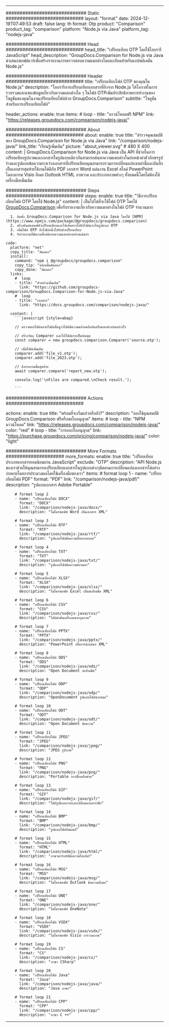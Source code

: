 
---
############################# Static ############################
layout: "format"
date:  2024-12-19T07:49:53
draft: false
lang: th
format: Otp
product: "Comparison"
product_tag: "comparison"
platform: "Node.js via Java"
platform_tag: "nodejs-java"

############################# Head ############################
head_title: "เปรียบเทียบ OTP โดยใช้ไลบรารี JavaScript"
head_description: "GroupDocs.Comparison for Node.js via Java นำเสนอซอฟต์แวร์เพื่อสร้างรายงานการตรวจสอบความแตกต่างโดยละเอียดสำหรับแอปพลิเคชัน Node.js"

############################# Header ############################
title: "เปรียบเทียบไฟล์ OTP ของคุณใน Node.js" 
description: "ไลบรารีการเปรียบเทียบเอกสารที่อิงจาก Node.js ให้โอกาสในการรวบรวมและแสดงข้อมูลเกี่ยวกับความแตกต่างใด ๆ ในไฟล์ OTPเพิ่มประสิทธิภาพการทำงานของโซลูชันของคุณในงานเปรียบเทียบไฟล์ด้วย GroupDocs.Comparison"
subtitle: "โซลูชันสำหรับการเปรียบเทียบไฟล์" 

header_actions:
  enable: true
  items:
    #  loop
    - title: "ดาวน์โหลดฟรี NPM"
      link: "https://releases.groupdocs.com/comparison/nodejs-java/"
      
############################# About ############################
about:
    enable: true
    title: "สำรวจคุณสมบัติของ GroupDocs.Comparison for Node.js via Java"
    link: "/comparison/nodejs-java/"
    link_title: "เรียนรู้เพิ่มเติม"
    picture: "about_viewer.svg" # 480 X 400
    content: |
       GroupDocs.Comparison for Node.js via Java เป็น API ที่ช่วยในการเปรียบเทียบรูปภาพและเอกสารในรูปแบบเดียวกันสามารถค้นหาความแตกต่างในย่อหน้าคำตัวอักษรรูปร่างและรูปแบบข้อความระหว่างเอกสารที่เปรียบเทียบคุณสามารถรวมการเปลี่ยนแปลงเหล่านี้และบันทึกเป็นเอกสารสุดท้ายใช้งานได้ดีกับ PDF เอกสาร Word แผ่นงาน Excel สไลด์ PowerPoint ไดอะแกรม Visio อีเมล Outlook HTML ภาพวาด และประเภทภาพต่างๆ ทั้งหมดนี้โดยไม่ต้องใช้เครื่องมือเพิ่มเติม

############################# Steps ############################
steps:
    enable: true
    title: "วิธีการเปรียบเทียบไฟล์ OTP โดยใช้ Node.js"
    content: |
      เป็นไปได้ที่จะใช้ไฟล์ OTP โดยใช้ [GroupDocs.Comparison](https://products.groupdocs.com/comparison/nodejs-java/) เพื่อรับรายงานเกี่ยวกับความแตกต่างในไฟล์ OTP จำนวนมาก
      
      1. ติดตั้ง GroupDocs.Comparison for Node.js via Java โดยใช้ [NPM](https://www.npmjs.com/package/@groupdocs/groupdocs.comparison)
      2. สร้างอินสแตนซ์ตัวเปรียบเทียบและให้เส้นทางไปยังไฟล์แรกในรูปแบบ OTP
      3. เพิ่มไฟล์ OTP อีกไฟล์หนึ่งไปยังตัวเปรียบเทียบ
      4. รับรายงานที่ชัดเจนซึ่งอธิบายความแตกต่างอย่างแม่นยำ
   
    code:
      platform: "net"
      copy_title: "คัดลอก"
      install:
        command: "npm i @groupdocs/groupdocs.comparison"
        copy_tip: "คลิกเพื่อคัดลอก"
        copy_done: "คัดลอก"
      links:
        #  loop
        - title: "ตัวอย่างเพิ่มเติม"
          link: "https://github.com/groupdocs-comparison/GroupDocs.Comparison-for-Node.js-via-Java"
        #  loop
        - title: "เอกสาร"
          link: "https://docs.groupdocs.com/comparison/nodejs-java/"
          
      content: |
        ```javascript {style=abap}

        // ตรวจสอบไฟล์หลายไฟล์เพื่อดูว่าไฟล์มีความคล้ายคลึงกันหรือแตกต่างกันอย่างไร

        // สร้างวัตถุ Comparer และให้ไฟล์แรกเป็นอินพุต
        const comparer = new groupdocs.comparison.Comparer('source.otp');

        // เพิ่มไฟล์เพิ่มเติม
        comparer.add('file_v1.otp');
        comparer.add('file_2023.otp');

        // ดึงรายงานขั้นสุดท้าย
        await comparer.compare('report_new.otp');

        console.log('\nFiles are compared.\nCheck result.');

        ```            

############################# Actions ############################

actions:
  enable: true
  title: "พร้อมที่จะเริ่มแล้วหรือยัง?"
  description: "ลองใช้คุณสมบัติ GroupDocs.Comparison ฟรีหรือขอใบอนุญาต"
  items:
    #  loop
    - title: "NPM ดาวน์โหลด"
      link: "https://releases.groupdocs.com/comparison/nodejs-java/"
      color: "red"
        #  loop
    - title: "การออกใบอนุญาต"
      link: "https://purchase.groupdocs.com/pricing/comparison/nodejs-java/"
      color: "light"


############################# More Formats #####################
more_formats:
    enable: true
    title: "เปรียบเทียบประเภทเอกสารยอดนิยมผ่าน JavaScript"
    exclude: "OTP"
    description: "API Node.js ของเราช่วยให้คุณสามารถเปรียบเทียบเอกสารในรูปแบบต่างๆติดตามการเปลี่ยนแปลงเอกสารได้อย่างง่ายดายโดยการประมวลผลโดยใช้เครื่องมือของเรา"
    items: 
        # format loop 1
        - name: "เปรียบเทียบไฟล์ PDF"
          format: "PDF"
          link: "/comparison/nodejs-java/pdf/"
          description: "รูปแบบเอกสาร Adobe Portable"

        # format loop 2
        - name: "เปรียบเทียบไฟล์ DOCX"
          format: "DOCX"
          link: "/comparison/nodejs-java/docx/"
          description: "ไมโครซอฟท์ Word เปิดเอกสาร XML"

        # format loop 3
        - name: "เปรียบเทียบไฟล์ RTF"
          format: "RTF"
          link: "/comparison/nodejs-java/rtf/"
          description: "รูปแบบไฟล์ข้อความที่หลากหลาย"

        # format loop 4
        - name: "เปรียบเทียบไฟล์ TXT"
          format: "TXT"
          link: "/comparison/nodejs-java/txt/"
          description: "รูปแบบไฟล์ข้อความธรรมดา"

        # format loop 5
        - name: "เปรียบเทียบไฟล์ XLSX"
          format: "XLSX"
          link: "/comparison/nodejs-java/xlsx/"
          description: "ไมโครซอฟท์ Excel เปิดสเปรดชีต XML"

        # format loop 6
        - name: "เปรียบเทียบไฟล์ CSV"
          format: "CSV"
          link: "/comparison/nodejs-java/csv/"
          description: "ไฟล์ค่าคั่นเครื่องหมายจุลภาค"

        # format loop 7
        - name: "เปรียบเทียบไฟล์ PPTX"
          format: "PPTX"
          link: "/comparison/nodejs-java/pptx/"
          description: "PowerPoint เปิดการนำเสนอ XML"

        # format loop 8
        - name: "เปรียบเทียบไฟล์ ODS"
          format: "ODS"
          link: "/comparison/nodejs-java/ods/"
          description: "Open Document สเปรดชีต"

        # format loop 9
        - name: "เปรียบเทียบไฟล์ ODP"
          format: "ODP"
          link: "/comparison/nodejs-java/odp/"
          description: "OpenDocument รูปแบบไฟล์นำเสนอ"

        # format loop 10
        - name: "เปรียบเทียบไฟล์ ODT"
          format: "ODT"
          link: "/comparison/nodejs-java/odt/"
          description: "Open Document ข้อความ"

        # format loop 11
        - name: "เปรียบเทียบไฟล์ JPEG"
          format: "JPEG"
          link: "/comparison/nodejs-java/jpeg/"
          description: "JPEG รูปภาพ"

        # format loop 12
        - name: "เปรียบเทียบไฟล์ PNG"
          format: "PNG"
          link: "/comparison/nodejs-java/png/"
          description: "Portable กราฟิกเครือข่าย"

        # format loop 13
        - name: "เปรียบเทียบไฟล์ GIF"
          format: "GIF"
          link: "/comparison/nodejs-java/gif/"
          description: "ไฟล์รูปแบบการแลกเปลี่ยนแบบกราฟิก"

        # format loop 14
        - name: "เปรียบเทียบไฟล์ BMP"
          format: "BMP"
          link: "/comparison/nodejs-java/bmp/"
          description: "รูปแบบไฟล์บิตแมป"

        # format loop 15
        - name: "เปรียบเทียบไฟล์ HTML"
          format: "HTML"
          link: "/comparison/nodejs-java/html/"
          description: "ภาษามาร์กอัปข้อความไฮเปอร์"

        # format loop 16
        - name: "เปรียบเทียบไฟล์ MSG"
          format: "MSG"
          link: "/comparison/nodejs-java/msg/"
          description: "ไมโครซอฟท์ Outlook ข้อความอีเมล"

        # format loop 17
        - name: "เปรียบเทียบไฟล์ ONE"
          format: "ONE"
          link: "/comparison/nodejs-java/one/"
          description: "ไมโครซอฟท์ OneNote"

        # format loop 18
        - name: "เปรียบเทียบไฟล์ VSDX"
          format: "VSDX"
          link: "/comparison/nodejs-java/vsdx/"
          description: "ไมโครซอฟท์ Visio การวาดภาพ"

        # format loop 19
        - name: "เปรียบเทียบไฟล์ CS"
          format: "CS"
          link: "/comparison/nodejs-java/cs/"
          description: "ภาษา CSharp"

        # format loop 20
        - name: "เปรียบเทียบไฟล์ Java"
          format: "Java"
          link: "/comparison/nodejs-java/java/"
          description: "Java ภาษา"
          
        # format loop 21
        - name: "เปรียบเทียบไฟล์ CPP"
          format: "CPP"
          link: "/comparison/nodejs-java/cpp/"
          description: "ภาษา C ++"
---
